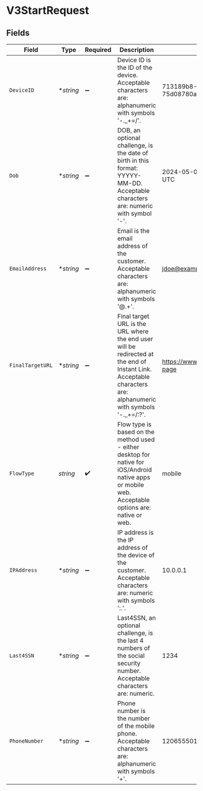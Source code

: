 # V3StartRequest


## Fields

| Field                                                                                                                                                          | Type                                                                                                                                                           | Required                                                                                                                                                       | Description                                                                                                                                                    | Example                                                                                                                                                        |
| -------------------------------------------------------------------------------------------------------------------------------------------------------------- | -------------------------------------------------------------------------------------------------------------------------------------------------------------- | -------------------------------------------------------------------------------------------------------------------------------------------------------------- | -------------------------------------------------------------------------------------------------------------------------------------------------------------- | -------------------------------------------------------------------------------------------------------------------------------------------------------------- |
| `DeviceID`                                                                                                                                                     | **string*                                                                                                                                                      | :heavy_minus_sign:                                                                                                                                             | Device ID is the ID of the device. Acceptable characters are: alphanumeric with symbols '-._+=/'.                                                              | 713189b8-5555-4b08-83ba-75d08780aebd                                                                                                                           |
| `Dob`                                                                                                                                                          | **string*                                                                                                                                                      | :heavy_minus_sign:                                                                                                                                             | DOB, an optional challenge, is the date of birth in this format: YYYYY-MM-DD. Acceptable characters are: numeric with symbol '-'.                              | 2024-05-02 00:00:00 +0000 UTC                                                                                                                                  |
| `EmailAddress`                                                                                                                                                 | **string*                                                                                                                                                      | :heavy_minus_sign:                                                                                                                                             | Email is the email address of the customer. Acceptable characters are: alphanumeric with symbols '@.+'.                                                        | jdoe@example.com                                                                                                                                               |
| `FinalTargetURL`                                                                                                                                               | **string*                                                                                                                                                      | :heavy_minus_sign:                                                                                                                                             | Final target URL is the URL where the end user will be redirected at the end of Instant Link. Acceptable characters are: alphanumeric with symbols '-._+=/:?'. | https://www.example.com/landing-page                                                                                                                           |
| `FlowType`                                                                                                                                                     | *string*                                                                                                                                                       | :heavy_check_mark:                                                                                                                                             | Flow type is based on the method used  - either desktop for native for iOS/Android native apps or mobile web. Acceptable options are: native or web.           | mobile                                                                                                                                                         |
| `IPAddress`                                                                                                                                                    | **string*                                                                                                                                                      | :heavy_minus_sign:                                                                                                                                             | IP address is the IP address of the device of the customer. Acceptable characters are: numeric with symbols ':.'.                                              | 10.0.0.1                                                                                                                                                       |
| `Last4SSN`                                                                                                                                                     | **string*                                                                                                                                                      | :heavy_minus_sign:                                                                                                                                             | Last4SSN, an optional challenge, is the last 4 numbers of the social security number. Acceptable characters are: numeric.                                      | 1234                                                                                                                                                           |
| `PhoneNumber`                                                                                                                                                  | **string*                                                                                                                                                      | :heavy_minus_sign:                                                                                                                                             | Phone number is the number of the mobile phone. Acceptable characters are: alphanumeric with symbols '+'.                                                      | 12065550100                                                                                                                                                    |